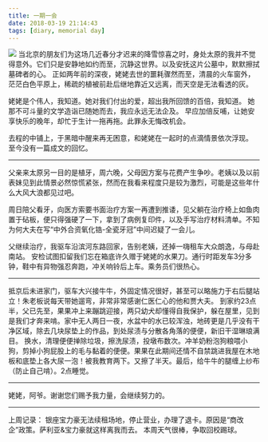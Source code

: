 ```yaml
---
title: 一期一会
date: 2018-03-19 21:14:43
tags: [diary, memorial day]
---
```

![](https://github.com/veslam/ImagesForBlog/raw/master/res/20180319_01_Memory.jpg)
当北京的朋友们为这场几近春分才迟来的降雪惊喜之时，身处太原的我并不觉得意外。它们只是安静地如约而至，沉静这世界。以及安抚这片公墓中，默默擦拭墓碑者的心。
正如两年前的深夜，姥姥去世的噩耗骤然而至，清晨的火车窗外，茫茫白色平原上，稀疏的植被前赴后继地靠近又远离，而天空是无法看透的灰。

姥姥是个伟人，我知道。她对我们付出的爱，超出我所回馈的百倍，我知道。
她那不可斗量的文学造诣已随她而去，我应永远无法企及。
早应加倍反哺，让她安享快乐的晚年，却忙于生计一拖再拖。此罪永无悔改机会。

去程的中铺上，于黑暗中醒来再无困意，和姥姥在一起时的点滴情景依次浮现。
至今没有一篇成文的回忆。

---

父亲来太原另一目的是植牙，周六晚，父母因方案与花费产生争吵。老姨以及以前表妹见到此情景必然惊慌紧张，然而在我看来程度只是较为激烈，可能是这些年什么大风大浪都见过吧。

周日陪父看牙，向医方索要书面治疗方案一再遭到推诿，见父躺在治疗椅上如鱼肉置于砧板，便只得强硬了一下，拿到了病例复印件，以及手写治疗材料清单。不知为何大夫在写“中外合资氧化锆-全瓷牙冠”中间迟疑了一会儿。

父继续治疗，我驱车沿滨河东路回家，告别老姨，还掉一嗨租车大众朗逸，与母赴南站。
安检试图扣留我们忘在箱底许久赠于姥姥的水果刀。通行时距发车3分多钟，鞋中有异物强忍奔跑，冲关响铃后上车。乘务员们很热心。

---

抵京后未进家门，驱车大兴接牛牛，外固定情况很好，甚至可以略施力于右后腿站立！朱老板说每天带她遛弯，非常非常感谢仁医仁心的他和贾大夫。
到家约23点半，父已先至，果果冲上来蹦跳迎接，两只幼犬却懂得自我保护，躲在屋里，见到是我们才奔来啃。家中无人两日一夜，水盆中的水已较浑浊，地砖更是几乎没有干净区域，除去几块尿垫上的作品，到处尿渍与分散各角落的便便，新旧干湿琳琅满目。
换水，清理便便掸除垃圾，擦洗尿渍，投墩布数次。冲羊奶粉泡狗粮喂小狗，剪掉小狗屁股上的毛与黏着的便便。果果在此期间还情不自禁跳进我屋在木地板和底垫上各大尿一泡！被我教育两下。又擦了半天。最后，给牛牛的腿缠上纱布（防止自己啃）。2点睡觉。

---

姥姥，阿爷。谢谢您们赐予我力量，会继续努力的。

---
上周记录：
银座宝力豪无法续租场地，停止营业，办理了退卡。原因是“商改企”政策。萨利亚&宝力豪就这样离我而去。
本周天气很棒，争取回校踢球。
